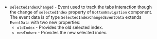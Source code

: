 - `selectedIndexChanged` - Event used to track the tabs interaction though the change of `selectedIndex` property of `BottomNavigation` component. The event data is of type `SelectedIndexChangedEventData` extends `EventData` with two new properties:
    - `oldIndex` - Provides the old selected index.
    - `newIndwex` - Provides the new selected index.

<snippet id='bottom-navigation-events-ng'/>